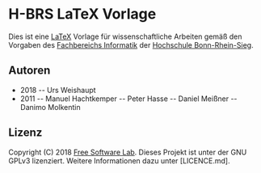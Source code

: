 # H-BRS LaTeX Vorlage
Dies ist eine [LaTeX][1] Vorlage für wissenschaftliche Arbeiten gemäß den Vorgaben des [Fachbereichs Informatik][2] der [Hochschule Bonn-Rhein-Sieg][3].

## Autoren
- 2018
-- Urs Weishaupt
- 2011
-- Manuel Hachtkemper
-- Peter Hasse
-- Daniel Meißner
-- Danimo Molkentin

## Lizenz
Copyright (C) 2018 [Free Software Lab][4].
Dieses Projekt ist unter der GNU GPLv3 lizenziert. Weitere Informationen dazu unter [LICENCE.md].




[1]: https://www.latex-project.org/
[2]: https://www.h-brs.de/de/inf
[3]: https://www.h-brs.de/de
[4]: https://fslab.de
